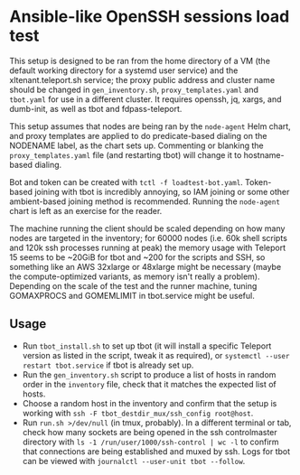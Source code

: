 # Ansible-like OpenSSH sessions load test

This setup is designed to be ran from the home directory of a VM (the default working directory for a systemd user service) and the xltenant.teleport.sh service; the proxy public address and cluster name should be changed in `gen_inventory.sh`, `proxy_templates.yaml` and `tbot.yaml` for use in a different cluster. It requires openssh, jq, xargs, and dumb-init, as well as tbot and fdpass-teleport.

This setup assumes that nodes are being ran by the `node-agent` Helm chart, and proxy templates are applied to do predicate-based dialing on the NODENAME label, as the chart sets up. Commenting or blanking the `proxy_templates.yaml` file (and restarting tbot) will change it to hostname-based dialing.

Bot and token can be created with `tctl -f loadtest-bot.yaml`. Token-based joining with tbot is incredibly annoying, so IAM joining or some other ambient-based joining method is recommended. Running the `node-agent` chart is left as an exercise for the reader.

The machine running the client should be scaled depending on how many nodes are targeted in the inventory; for 60000 nodes (i.e. 60k shell scripts and 120k ssh processes running at peak) the memory usage with Teleport 15 seems to be ~20GiB for tbot and ~200 for the scripts and SSH, so something like an AWS 32xlarge or 48xlarge might be necessary (maybe the compute-optimized variants, as memory isn't really a problem). Depending on the scale of the test and the runner machine, tuning GOMAXPROCS and GOMEMLIMIT in tbot.service might be useful.

## Usage

- Run `tbot_install.sh` to set up tbot (it will install a specific Teleport version as listed in the script, tweak it as required), or `systemctl --user restart tbot.service` if tbot is already set up.
- Run the `gen_inventory.sh` script to produce a list of hosts in random order in the `inventory` file, check that it matches the expected list of hosts.
- Choose a random host in the inventory and confirm that the setup is working with `ssh -F tbot_destdir_mux/ssh_config root@host`.
- Run `run.sh >/dev/null` (in tmux, probably). In a different terminal or tab, check how many sockets are being opened in the ssh controlmaster directory with `ls -1 /run/user/1000/ssh-control | wc -l` to confirm that connections are being established and muxed by ssh. Logs for tbot can be viewed with `journalctl --user-unit tbot --follow`.
